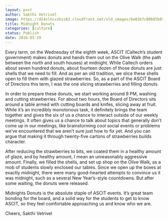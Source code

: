 ```yaml
---
layout: post
author: Sakthi Vetrivel
image: https://d24slhcvzhzz82.cloudfront.net/old_images/6a01b7c80685b6970b01bb090ab0fd970d-320wi.jpg
title: Midnight Donuts 
categories: [culture]
status: Publish
date: 2016-05-29
---
```


Every term, on the Wednesday of the eighth week, ASCIT (Caltech’s student government) makes donuts and hands them out on the Olive Walk (the path between the north and south houses) at midnight. While Caltech orders about seven hundred donuts, about fourteen dozen of those donuts are just shells that we need to fill. And as per an old tradition, we slice these shells open to fill them with glazed strawberries. So, as a part of the ASCIT Board of Directors this term, I was the one slicing strawberries and filling donuts. 

In order to prepare these donuts, we start working around 9 PM, washing and cutting strawberries. For about two hours, the Board of Directors sits around a table armed with cutting boards and knifes, slicing away at fruit. While it’s an incredibly monotonous task, it definitely brings the team together and gives the six of us a chance to interact outside of our weekly meetings. It often gives us a chance to talk about topics that generally don’t come up in our meetings, like brainstorming cool social events or problems we’ve encountered that we aren’t sure just how to fix yet. And you can argue that making it through twenty-five cartons of strawberries builds character.

After reducing the strawberries to bits, we coated them in a healthy amount of glaze, and by healthy amount, I mean an unreasonably aggressive amount. Finally, we filled the shells, and set up shop on the Olive Walk, as a mob of students slowly enclosed our tables. Since we open up the boxes at exactly midnight, there were many good-hearted attempts to convince us it was midnight, such as a several New Year’s-style countdowns. But after some waiting, the donuts were released.

Midnights Donuts is the absolute staple of ASCIT events. It’s great team bonding for the board, and a solid way for the students to get to know ASCIT, so they feel comfortable approaching us and know who we are.

Cheers,
Sakthi Vetrivel

